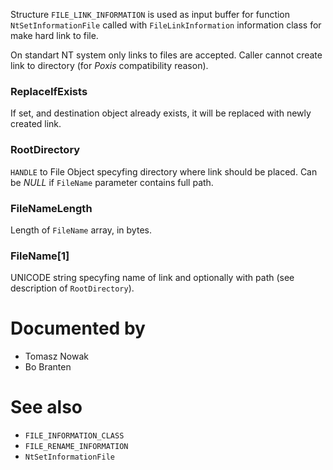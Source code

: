 Structure `FILE_LINK_INFORMATION` is used as input buffer for function `NtSetInformationFile` called with `FileLinkInformation` information class for make hard link to file.

  On standart NT system only links to files are accepted. Caller cannot create link to directory (for *Poxis* compatibility reason).

### ReplaceIfExists

If set, and destination object already exists, it will be replaced with newly created link.

### RootDirectory

`HANDLE` to File Object specyfing directory where link should be placed. Can be *NULL* if `FileName` parameter contains full path.

### FileNameLength

Length of `FileName` array, in bytes.

### FileName[1]

UNICODE string specyfing name of link and optionally with path (see description of `RootDirectory`).

# Documented by

* Tomasz Nowak
* Bo Branten

# See also

* `FILE_INFORMATION_CLASS`
* `FILE_RENAME_INFORMATION`
* `NtSetInformationFile`
